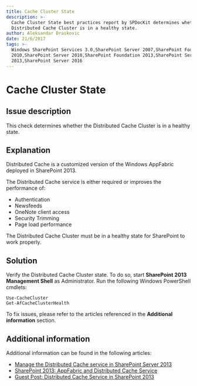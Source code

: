 ```yaml
---
title: Cache Cluster State
description: >-
  Cache Cluster State best practices report by SPDocKit determines whether the
  Distributed Cache Cluster is in a healthy state.
author: Aleksandar Draskovic
date: 21/6/2017
tags: >-
  Windows SharePoint Services 3.0,SharePoint Server 2007,SharePoint Foundation
  2010,SharePoint Server 2010,SharePoint Foundation 2013,SharePoint Server
  2013,SharePoint Server 2016
---
```


# Cache Cluster State

## Issue description

This check determines whether the Distributed Cache Cluster is in a healthy state.

## Explanation

Distributed Cache is a customized version of the Windows AppFabric deployed in SharePoint 2013.

The Distributed Cache service is either required or improves the performance of:

* Authentication
* Newsfeeds
* OneNote client access
* Security Trimming
* Page load performance

The Distributed Cache Cluster must be in a healthy state for SharePoint to work properly.

## Solution

Verify the Distributed Cache Cluster state. To do so, start **SharePoint 2013 Management Shell** as Administrator. Run the following Windows PowerShell cmdlets:

```text
Use-CacheCluster 
Get-AfCacheClusterHealth
```

To fix issues, please refer to the articles referenced in the **Additional information** section.

## Additional information

Additional information can be found in the following articles:

* [Manage the Distributed Cache service in SharePoint Server 2013](https://technet.microsoft.com/en-us/library/jj219613.aspx)
* [SharePoint 2013: AppFabric and Distributed Cache Service](http://social.technet.microsoft.com/wiki/contents/articles/20348.sharepoint-2013-appfabric-and-distributed-cache-service.aspx)
* [Guest Post: Distributed Cache Service in SharePoint 2013](https://blogs.technet.microsoft.com/uktechnet/2013/05/07/guest-post-distributed-cache-service-in-sharepoint-2013/)

